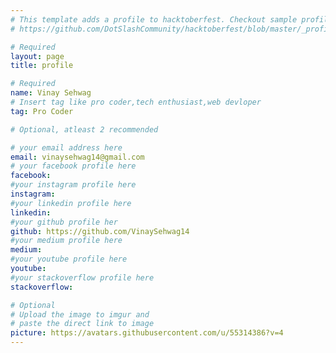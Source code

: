 ```yaml
---
# This template adds a profile to hacktoberfest. Checkout sample profile at
# https://github.com/DotSlashCommunity/hacktoberfest/blob/master/_profile/ksdme.md

# Required
layout: page
title: profile

# Required
name: Vinay Sehwag
# Insert tag like pro coder,tech enthusiast,web devloper
tag: Pro Coder

# Optional, atleast 2 recommended

# your email address here
email: vinaysehwag14@gmail.com
# your facebook profile here
facebook: 
#your instagram profile here
instagram: 
#your linkedin profile here
linkedin: 
#your github profile her
github: https://github.com/VinaySehwag14 
#your medium profile here
medium: 
#your youtube profile here
youtube: 
#your stackoverflow profile here
stackoverflow: 

# Optional
# Upload the image to imgur and
# paste the direct link to image
picture: https://avatars.githubusercontent.com/u/55314386?v=4
---
```

